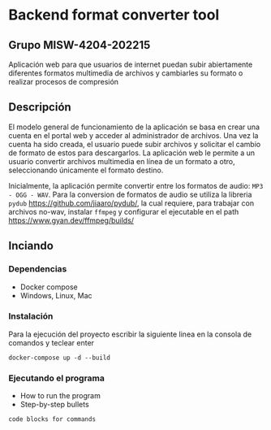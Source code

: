 
# Backend format converter tool
## Grupo MISW-4204-202215

Aplicación web para que usuarios de internet puedan subir abiertamente diferentes formatos multimedia de archivos y cambiarles su formato o realizar procesos de compresión

## Descripción

El modelo general de funcionamiento de la aplicación se basa en crear una cuenta en el portal web y acceder al administrador de archivos. Una vez la cuenta ha sido creada, el usuario puede subir archivos y solicitar el cambio de formato de estos para descargarlos. La aplicación web le permite a un usuario convertir archivos multimedia en línea de un formato a otro, seleccionando únicamente el formato destino.

Inicialmente, la aplicación permite convertir entre los formatos de audio: ```MP3 - OGG - WAV```. Para la conversion de formatos de audio se utiliza la libreria ```pydub``` https://github.com/jiaaro/pydub/, la cual requiere, para trabajar con archivos no-wav, instalar ```ffmpeg``` y configurar el ejecutable en el path https://www.gyan.dev/ffmpeg/builds/

## Inciando

### Dependencias

* Docker compose
* Windows, Linux, Mac

### Instalación

Para la ejecución del proyecto escribir la siguiente linea en la consola de comandos y teclear enter
```
docker-compose up -d --build
```
### Ejecutando el programa

* How to run the program
* Step-by-step bullets
```
code blocks for commands
```